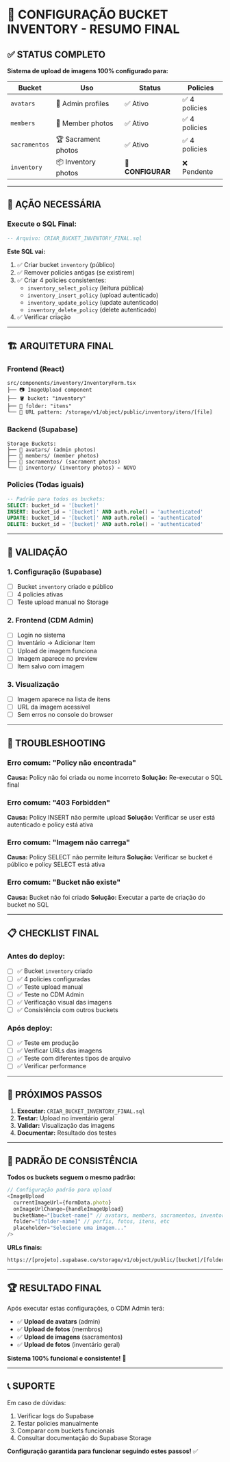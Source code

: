 # 🏁 CONFIGURAÇÃO BUCKET INVENTORY - RESUMO FINAL

## ✅ **STATUS COMPLETO**

**Sistema de upload de imagens 100% configurado para:**

| Bucket        | Uso                 | Status            | Policies      |
| ------------- | ------------------- | ----------------- | ------------- |
| `avatars`     | 👤 Admin profiles   | ✅ Ativo          | ✅ 4 policies |
| `members`     | 👥 Member photos    | ✅ Ativo          | ✅ 4 policies |
| `sacramentos` | 🏆 Sacrament photos | ✅ Ativo          | ✅ 4 policies |
| `inventory`   | 📦 Inventory photos | 🎯 **CONFIGURAR** | ❌ Pendente   |

---

## 🎯 **AÇÃO NECESSÁRIA**

### **Execute o SQL Final:**

```sql
-- Arquivo: CRIAR_BUCKET_INVENTORY_FINAL.sql
```

**Este SQL vai:**

1. ✅ Criar bucket `inventory` (público)
2. ✅ Remover policies antigas (se existirem)
3. ✅ Criar 4 policies consistentes:
   - `inventory_select_policy` (leitura pública)
   - `inventory_insert_policy` (upload autenticado)
   - `inventory_update_policy` (update autenticado)
   - `inventory_delete_policy` (delete autenticado)
4. ✅ Verificar criação

---

## 🏗️ **ARQUITETURA FINAL**

### **Frontend (React)**

```
src/components/inventory/InventoryForm.tsx
├── 📷 ImageUpload component
├── 🪣 bucket: "inventory"
├── 📁 folder: "itens"
└── 🔗 URL pattern: /storage/v1/object/public/inventory/itens/[file]
```

### **Backend (Supabase)**

```
Storage Buckets:
├── 📁 avatars/ (admin photos)
├── 📁 members/ (member photos)
├── 📁 sacramentos/ (sacrament photos)
└── 📁 inventory/ (inventory photos) ← NOVO
```

### **Policies (Todas iguais)**

```sql
-- Padrão para todos os buckets:
SELECT: bucket_id = '[bucket]'
INSERT: bucket_id = '[bucket]' AND auth.role() = 'authenticated'
UPDATE: bucket_id = '[bucket]' AND auth.role() = 'authenticated'
DELETE: bucket_id = '[bucket]' AND auth.role() = 'authenticated'
```

---

## 🧪 **VALIDAÇÃO**

### **1. Configuração (Supabase)**

- [ ] Bucket `inventory` criado e público
- [ ] 4 policies ativas
- [ ] Teste upload manual no Storage

### **2. Frontend (CDM Admin)**

- [ ] Login no sistema
- [ ] Inventário → Adicionar Item
- [ ] Upload de imagem funciona
- [ ] Imagem aparece no preview
- [ ] Item salvo com imagem

### **3. Visualização**

- [ ] Imagem aparece na lista de itens
- [ ] URL da imagem acessível
- [ ] Sem erros no console do browser

---

## 🔧 **TROUBLESHOOTING**

### **Erro comum: "Policy não encontrada"**

**Causa:** Policy não foi criada ou nome incorreto
**Solução:** Re-executar o SQL final

### **Erro comum: "403 Forbidden"**

**Causa:** Policy INSERT não permite upload
**Solução:** Verificar se user está autenticado e policy está ativa

### **Erro comum: "Imagem não carrega"**

**Causa:** Policy SELECT não permite leitura
**Solução:** Verificar se bucket é público e policy SELECT está ativa

### **Erro comum: "Bucket não existe"**

**Causa:** Bucket não foi criado
**Solução:** Executar a parte de criação do bucket no SQL

---

## 📋 **CHECKLIST FINAL**

### **Antes do deploy:**

- [ ] ✅ Bucket `inventory` criado
- [ ] ✅ 4 policies configuradas
- [ ] ✅ Teste upload manual
- [ ] ✅ Teste no CDM Admin
- [ ] ✅ Verificação visual das imagens
- [ ] ✅ Consistência com outros buckets

### **Após deploy:**

- [ ] ✅ Teste em produção
- [ ] ✅ Verificar URLs das imagens
- [ ] ✅ Teste com diferentes tipos de arquivo
- [ ] ✅ Verificar performance

---

## 🚀 **PRÓXIMOS PASSOS**

1. **Executar:** `CRIAR_BUCKET_INVENTORY_FINAL.sql`
2. **Testar:** Upload no inventário geral
3. **Validar:** Visualização das imagens
4. **Documentar:** Resultado dos testes

---

## 🎯 **PADRÃO DE CONSISTÊNCIA**

**Todos os buckets seguem o mesmo padrão:**

```typescript
// Configuração padrão para upload
<ImageUpload
  currentImageUrl={formData.photo}
  onImageUrlChange={handleImageUpload}
  bucketName="[bucket-name]" // avatars, members, sacramentos, inventory
  folder="[folder-name]" // perfis, fotos, itens, etc
  placeholder="Selecione uma imagem..."
/>
```

**URLs finais:**

```
https://[projeto].supabase.co/storage/v1/object/public/[bucket]/[folder]/[arquivo]
```

---

## 🏆 **RESULTADO FINAL**

Após executar estas configurações, o CDM Admin terá:

- ✅ **Upload de avatars** (admin)
- ✅ **Upload de fotos** (membros)
- ✅ **Upload de imagens** (sacramentos)
- ✅ **Upload de fotos** (inventário geral)

**Sistema 100% funcional e consistente!** 🎉

---

## 📞 **SUPORTE**

Em caso de dúvidas:

1. Verificar logs do Supabase
2. Testar policies manualmente
3. Comparar com buckets funcionais
4. Consultar documentação do Supabase Storage

**Configuração garantida para funcionar seguindo estes passos!** ✅
